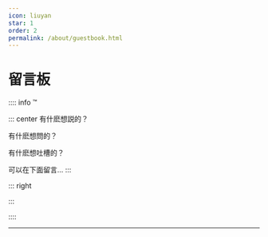 ```yaml
---
icon: liuyan
star: 1
order: 2
permalink: /about/guestbook.html
---
```


# 留言板

:::: info ™

::: center
有什麽想説的？

有什麽想問的？

有什麽想吐槽的？

可以在下面留言...
:::

::: right
<!-- [@墨七](https://mo7.cc)。 -->
:::

::::

---

